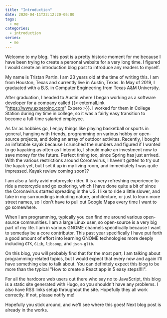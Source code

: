 ```yaml
---
title: "Introduction"
date: 2020-04-11T22:12:20-05:00
tags:
  - me
categories:
  - introduction
series:
  - me
---
```


Welcome to my blog. This post is a pretty historic moment for me because I have
been trying to create a personal website for a very long time. I figured I would
create an introduction blog post to introduce any readers to myself.

<!--more-->

My name is Tristan Partin. I am 23 years old at the time of writing this. I am
from Houston, Texas and currently live in Austin, Texas. In May of 2019, I
graduated with a B.S. in Computer Engineering from Texas A&M University.

After graduation, I headed to Austin where I began working as a software
developer for a company called
{{< externalLink "https://www.experoinc.com" Expero >}}. I worked for them in
College Station during my time in college, so it was a fairly easy transition to
become a full-time salaried employee.

As far as hobbies go, I enjoy things like playing basketball or sports in
general, hanging with friends, programming on various hobby or open-source
projects, and doing an array of outdoor activites. Recently, I bought an
inflatable kayak because I crunched the numbers and figured if I wanted to go
kayaking as often as I intend to, I should make an investment now to save money
for the future. Perfect timing too, since Spring has just arrived. With the
various restrictions around Coronavirus, I haven't gotten to try out the kayak
yet, but I set it up in my living room, and immediately I was quite impressed.
Kayak review coming soon??

I am also a fairly avid motorcycle rider. It is a very refreshing experience to
ride a motorcycle and go exploring, which I have done quite a bit of since the
Coronavirus started spreading in the US. I like to ride a little slower, and
take in my surroundings including nature, architecture, or just to learn more
street names, so I don't have to pull out Google Maps every time I want to go
somewhere.

When I am programming, typically you can find me around various open-source
communities. I am a large Linux user, so open-source is a very big part of my
life. I am in various GNOME channels specifically because I want to someday be a
core contributor. This past year specifically I have put forth a good amount of
effort into learning GNOME technologies more deeply including `GTK`, `GLib`,
`libsoup`, and `json-glib`.

On this blog, you will probably find that for the most part, I am talking about
programming-related topics, but I would expect that every now and again I'll
have something else to talk about. You can definitely expect this blog to be
more than the typical "How to create a React app in 5 easy steps!!!!".

For all the hardcore web users out there who say no to JavaScript, this blog is
a static site generated with Hugo, so you shouldn't have any problems. I also
have RSS links setup throughout the site. Hopefully they all work correctly. If
not, please notify me!

Hopefully you stick around, and we'll see where this goes! Next blog post is
already in the works.
